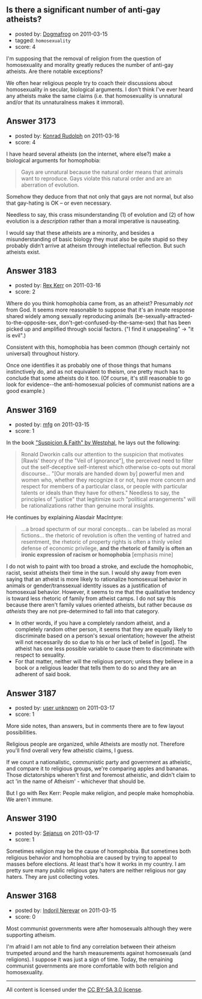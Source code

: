 ## Is there a significant number of anti-gay atheists?

- posted by: [Dogmafrog](https://stackexchange.com/users/-1/1266-dogmafrog) on 2011-03-15
- tagged: `homosexuality`
- score: 4

I'm supposing that the removal of religion from the question of homosexuality and morality greatly reduces the number of anti-gay atheists.  Are there notable exceptions?  

We often hear religious people try to coach their discussions about homosexuality in secular, biological arguments.  I don't think I've ever heard any atheists make the same claims (i.e. that homosexuality is unnatural and/or that its unnaturalness makes it immoral). 


## Answer 3173

- posted by: [Konrad Rudolph](https://stackexchange.com/users/-1/82-konrad-rudolph) on 2011-03-16
- score: 4

I have heard several atheists (on the internet, where else?) make a biological arguments for homophobia:

> Gays are unnatural because the natural order means that animals want to reproduce. Gays violate this natural order and are an aberration of evolution.

Somehow they deduce from that not only that gays are not normal, but also that gay-hating is OK – or even necessary.

Needless to say, this crass misunderstanding (1) of evolution and (2) of how evolution is a *description* rather than a moral imperative is nauseating.

I would say that these atheists are a minority, and besides a misunderstanding of basic biology they must also be quite stupid so they probably didn’t arrive at atheism through intellectual reflection. But such atheists exist.


## Answer 3183

- posted by: [Rex Kerr](https://stackexchange.com/users/-1/1166-rex-kerr) on 2011-03-16
- score: 2

Where do you think homophobia came from, as an atheist?  Presumably _not_ from God.  It seems more reasonable to suppose that it's an innate response shared widely among sexually reproducing animals (be-sexually-attracted-to-the-opposite-sex, don't-get-confused-by-the-same-sex) that has been picked up and amplified through social factors.  ("I find it unappealing" -> "it is evil".)

Consistent with this, homophobia has been common (though certainly not universal) throughout history.

Once one identifies it as probably one of those things that humans instinctively do, and as not equivalent to theism, one pretty much has to conclude that some atheists do it too.  (Of course, it's still reasonable to go look for evidence--the anti-homosexual policies of communist nations are a good example.)


## Answer 3169

- posted by: [mfg](https://stackexchange.com/users/-1/135-mfg) on 2011-03-15
- score: 1

<p>In the book <a href="http://books.google.com/books?hl=en&amp;lr=&amp;id=FQ8SJ10kxRQC&amp;oi=fnd&amp;pg=PR13&amp;dq=homophobia+and+atheism&amp;ots=Inqe-qdM95&amp;sig=LH0VAmuh8gw4ajjIsxsXAoa6XAw#v=onepage&amp;q=homophobia&amp;f=false" rel="nofollow">"Suspicion &amp; Faith" by Westphal</a>, he lays out the following:</p>

<blockquote>
  <p>Ronald Dworkin calls our attention to the suspicion that motivates [Rawls' theory of the "Veil of Ignorance"], the perceived need to filter out the self-deceptive self-interest which otherwise co-opts out moral discourse... "[Our morals are handed down by] powerful men and women who, whether they recognize it or not, have more concern and respect for members of a particular class, or people with particular talents or ideals than they have for others." Needless to say, the principles of "justice" that legitimize such "political arrangements" will be rationalizations rather than genuine moral insights.</p>
</blockquote>

<p>He continues by explaining Alasdair MacIntyre:</p>

<blockquote>
  <p>...a broad specturm of our moral concepts... can be labeled as moral fictions... the rhetoric of revolution is often the venting of hatred and resentment, the rhetoric of property rights is often a thinly veiled defense of economic privilege, <strong>and the rhetoric of family is often an ironic expression of racism or homophobia</strong> [emphasis mine]</p>
</blockquote>

<p>I do not wish to paint with too broad a stroke, and exclude the homophobic, racist, sexist atheists their time in the sun. I would shy away from even saying that an atheist is more likely to rationalize homosexual behavior in animals or gender/transsexual identity issues as a justification of homosexual behavior. However, it seems to me that the qualitative tendency is toward less rhetoric of family from atheist camps. I do not say this because there aren't family values oriented atheists, but rather because <em>as atheists</em> they are not pre-determined to fall into that category. </p>

<ul>
<li>In other words, if you have a completely random atheist, and a completely random other person, it seems that they are equally likely to discriminate based on a person's sexual orientation; however the atheist will not necessarily do so due to his or her lack of belief in [god]. The atheist has one less possible variable to cause them to discriminate with respect to sexuality.</li>
<li>For that matter, neither will the religious person; unless they believe in a book or a religious leader that tells them to do so and they are an adherent of said book.</li>
</ul>



## Answer 3187

- posted by: [user unknown](https://stackexchange.com/users/-1/992-user-unknown) on 2011-03-17
- score: 1

More side notes, than answers, but in comments there are to few layout possibilities.

Religious people are organized, while Atheists are mostly not. Therefore you'll find overall very few atheistic claims, I guess. 

If we count a nationalistic, communistic party and government as atheistic, and compare it to religious groups, we're comparing apples and bananas. Those dictatorships wheren't first and foremost atheistic, and didn't claim to act 'in the name of Atheism' - whichever that should be. 

But I go with Rex Kerr: People make religion, and people make homophobia. We aren't immune. 


## Answer 3190

- posted by: [Sejanus](https://stackexchange.com/users/-1/1221-sejanus) on 2011-03-17
- score: 1

Sometimes religion may be the cause of homophobia. But sometimes both religious behavior and homophobia are caused by trying to appeal to masses before elections. At least that's how it works in my country. I am pretty sure many public religious gay haters are neither religious nor gay haters. They are just collecting votes.


## Answer 3168

- posted by: [Indoril Nerevar](https://stackexchange.com/users/-1/1044-indoril-nerevar) on 2011-03-15
- score: 0

Most communist governments were after homosexuals although they were supporting atheism.

I'm afraid I am not able to find any correlation between their atheism trumpeted around and the harsh measurements against homosexuals (and religions). I suppose it was just a sign of time. Today, the remaining communist governments are more comfortable with both religion and homosexuality.



---

All content is licensed under the [CC BY-SA 3.0 license](https://creativecommons.org/licenses/by-sa/3.0/).
